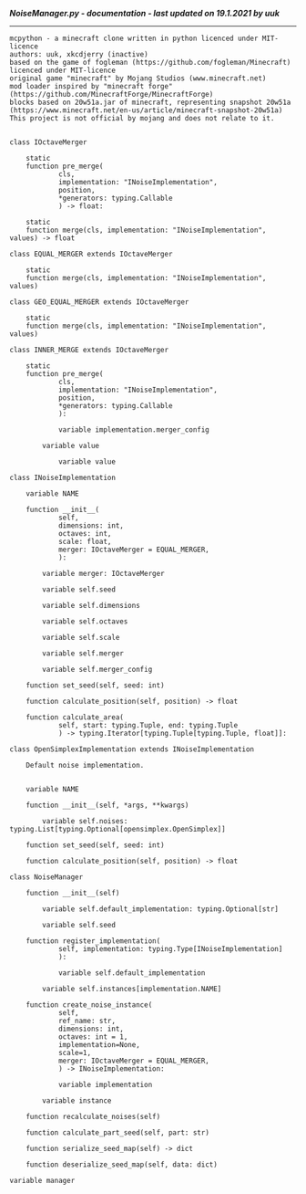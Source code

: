 ***NoiseManager.py - documentation - last updated on 19.1.2021 by uuk***
___

    mcpython - a minecraft clone written in python licenced under MIT-licence
    authors: uuk, xkcdjerry (inactive)
    based on the game of fogleman (https://github.com/fogleman/Minecraft) licenced under MIT-licence
    original game "minecraft" by Mojang Studios (www.minecraft.net)
    mod loader inspired by "minecraft forge" (https://github.com/MinecraftForge/MinecraftForge)
    blocks based on 20w51a.jar of minecraft, representing snapshot 20w51a
    (https://www.minecraft.net/en-us/article/minecraft-snapshot-20w51a)
    This project is not official by mojang and does not relate to it.


    class IOctaveMerger

        static
        function pre_merge(
                cls,
                implementation: "INoiseImplementation",
                position,
                *generators: typing.Callable
                ) -> float:

        static
        function merge(cls, implementation: "INoiseImplementation", values) -> float

    class EQUAL_MERGER extends IOctaveMerger

        static
        function merge(cls, implementation: "INoiseImplementation", values)

    class GEO_EQUAL_MERGER extends IOctaveMerger

        static
        function merge(cls, implementation: "INoiseImplementation", values)

    class INNER_MERGE extends IOctaveMerger

        static
        function pre_merge(
                cls,
                implementation: "INoiseImplementation",
                position,
                *generators: typing.Callable
                ):

                variable implementation.merger_config

            variable value

                variable value

    class INoiseImplementation

        variable NAME

        function __init__(
                self,
                dimensions: int,
                octaves: int,
                scale: float,
                merger: IOctaveMerger = EQUAL_MERGER,
                ):

            variable merger: IOctaveMerger

            variable self.seed

            variable self.dimensions

            variable self.octaves

            variable self.scale

            variable self.merger

            variable self.merger_config

        function set_seed(self, seed: int)

        function calculate_position(self, position) -> float

        function calculate_area(
                self, start: typing.Tuple, end: typing.Tuple
                ) -> typing.Iterator[typing.Tuple[typing.Tuple, float]]:

    class OpenSimplexImplementation extends INoiseImplementation
        
        Default noise implementation.


        variable NAME

        function __init__(self, *args, **kwargs)

            variable self.noises: typing.List[typing.Optional[opensimplex.OpenSimplex]]

        function set_seed(self, seed: int)

        function calculate_position(self, position) -> float

    class NoiseManager

        function __init__(self)

            variable self.default_implementation: typing.Optional[str]

            variable self.seed

        function register_implementation(
                self, implementation: typing.Type[INoiseImplementation]
                ):

                variable self.default_implementation

            variable self.instances[implementation.NAME]

        function create_noise_instance(
                self,
                ref_name: str,
                dimensions: int,
                octaves: int = 1,
                implementation=None,
                scale=1,
                merger: IOctaveMerger = EQUAL_MERGER,
                ) -> INoiseImplementation:

                variable implementation

            variable instance

        function recalculate_noises(self)

        function calculate_part_seed(self, part: str)

        function serialize_seed_map(self) -> dict

        function deserialize_seed_map(self, data: dict)

    variable manager